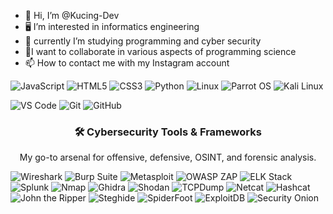 - 👋 Hi, I’m @Kucing-Dev
- 🖥️ I’m interested in informatics engineering
- 🌱 currently I’m studying programming and cyber security
- 💞️I want to collaborate in various aspects of programming science
- 📫 How to contact me with my Instagram account

![JavaScript](https://img.shields.io/badge/JavaScript-F7DF1E?style=for-the-badge&logo=javascript&logoColor=black)
![HTML5](https://img.shields.io/badge/HTML5-E34F26?style=for-the-badge&logo=html5&logoColor=white)
![CSS3](https://img.shields.io/badge/CSS3-1572B6?style=for-the-badge&logo=css3&logoColor=white)
![Python](https://img.shields.io/badge/Python-3776AB?style=for-the-badge&logo=python&logoColor=white)
![Linux](https://img.shields.io/badge/Linux-FCC624?style=for-the-badge&logo=linux&logoColor=black)
![Parrot OS](https://img.shields.io/badge/Parrot--OS-1F1F1F?style=for-the-badge&logo=parrotsecurity&logoColor=white)
![Kali Linux](https://img.shields.io/badge/Kali--Linux-557C94?style=for-the-badge&logo=kalilinux&logoColor=white)
<!-- alat-->
![VS Code](https://img.shields.io/badge/VS%20Code-007ACC?style=for-the-badge&logo=visual-studio-code&logoColor=white)
![Git](https://img.shields.io/badge/Git-F05032?style=for-the-badge&logo=git&logoColor=white)
![GitHub](https://img.shields.io/badge/GitHub-181717?style=for-the-badge&logo=github&logoColor=white)

<!--tools -->
<h3 align="center">🛠️ Cybersecurity Tools & Frameworks</h3>
<p align="center">My go-to arsenal for offensive, defensive, OSINT, and forensic analysis.</p>


![Wireshark](https://img.shields.io/badge/Wireshark-1679A7?style=for-the-badge&logo=wireshark&logoColor=white)
![Burp Suite](https://img.shields.io/badge/Burp--Suite-FF6600?style=for-the-badge&logo=burpsuite&logoColor=white)
![Metasploit](https://img.shields.io/badge/Metasploit-222222?style=for-the-badge&logo=metasploit&logoColor=white)
![OWASP ZAP](https://img.shields.io/badge/OWASP--ZAP-0D0D0D?style=for-the-badge&logo=owasp&logoColor=white)
![ELK Stack](https://img.shields.io/badge/ELK--Stack-005571?style=for-the-badge&logo=elastic&logoColor=white)
![Splunk](https://img.shields.io/badge/Splunk-000000?style=for-the-badge&logo=splunk&logoColor=white)
![Nmap](https://img.shields.io/badge/Nmap-004673?style=for-the-badge&logo=nmap&logoColor=white)
![Ghidra](https://img.shields.io/badge/Ghidra-F80000?style=for-the-badge&logo=ghidra&logoColor=white)
![Shodan](https://img.shields.io/badge/Shodan-E2343F?style=for-the-badge&logo=shodan&logoColor=white)
![TCPDump](https://img.shields.io/badge/TCPDump-000000?style=for-the-badge)
![Netcat](https://img.shields.io/badge/Netcat-003300?style=for-the-badge)
![Hashcat](https://img.shields.io/badge/Hashcat-3C3C3C?style=for-the-badge)
![John the Ripper](https://img.shields.io/badge/John--the--Ripper-440000?style=for-the-badge)
![Steghide](https://img.shields.io/badge/Steghide-004488?style=for-the-badge)
![SpiderFoot](https://img.shields.io/badge/SpiderFoot-333333?style=for-the-badge)
![ExploitDB](https://img.shields.io/badge/Exploit--DB-111111?style=for-the-badge)
![Security Onion](https://img.shields.io/badge/Security--Onion-4B0082?style=for-the-badge)




